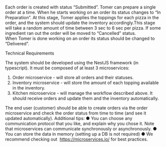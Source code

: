 Each order is created with status “Submitted”. 
Tomer can prepare a single order at a time. When he starts working on an order its status 
changes to “In Preparation”. At this stage, Tomer applies the toppings for each pizza in the 
order, and the system should update the inventory accordingly.This stage will take a random 
amount of time between 3 sec to 6 sec per pizza. 
If some ingredient ran out the order will be moved to “Cancelled” status.  
When Tomer is done working on an order its status should be changed to “Delivered”. 
 
Technical Requirements 
 
The system should be developed using the NestJS framework (in typescript). It must be 
composed of at least 3 microservices: 
1. Order microservice - will store all orders and their statuses. 
2. Inventory microservice - will store the amount of each topping available in the inventory. 
3. Kitchen microservice - will manage the workflow described above. It should receive 
orders and update them and the inventory automatically. 
 
The end user (customer) should be able to create orders via the order microservice and check 
the order status from time to time (and see it updated automatically).
Additional tips:
● You can choose any communication protocol that you like, and explain why you chose it.
Note that microservices can communicate synchronously or asynchronously.
● You can store the data in memory (setting up a DB is not required)
● We recommend checking out ​ https://microservices.io/​ for best practices.